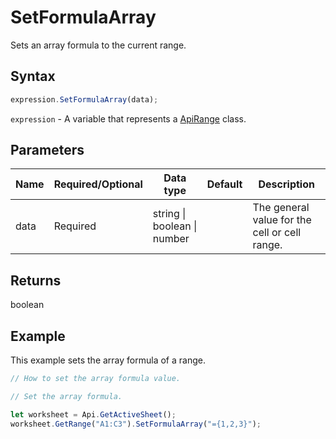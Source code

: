 # SetFormulaArray

Sets an array formula to the current range.

## Syntax

```javascript
expression.SetFormulaArray(data);
```

`expression` - A variable that represents a [ApiRange](../ApiRange.md) class.

## Parameters

| **Name** | **Required/Optional** | **Data type** | **Default** | **Description** |
| ------------- | ------------- | ------------- | ------------- | ------------- |
| data | Required | string \| boolean \| number |  | The general value for the cell or cell range. |

## Returns

boolean

## Example

This example sets the array formula of a range.

```javascript editor-xlsx
// How to set the array formula value.

// Set the array formula.

let worksheet = Api.GetActiveSheet();
worksheet.GetRange("A1:C3").SetFormulaArray("={1,2,3}");
```

